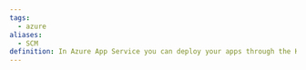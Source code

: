 ```yaml
---
tags:
  - azure
aliases:
  - SCM
definition: In Azure App Service you can deploy your apps through the Kudu SCM service
---
```

